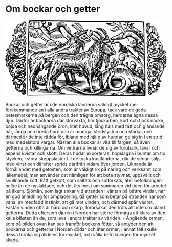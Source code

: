 # Om bockar och getter

![](../../osv/book-17/chapter-23.svg)

Bockar och getter är i de nordiska länderna väldigt mycket mer förekommande än i alla andra trakter av Europa, tack vare de goda betesmarkerna på bergen och den trägna omsorg, herdarna ägna dessa djur. Därför är bockarna där storväxta, har tjocka ben, kort och tjock nacke, böjda och nedhängande öron, litet huvud, lång hals med tätt och glänsande hår, långa och breda horn och är modiga, stridslystna och starka, och därmed är de inte rädda för, ibland med hjälp av hundar, ge sig in i en strid med medelstora vargar. Nästan alla bockar är vita till färgen, så även getterna och killingarna. Om vintrarna livnär de sig av furubark, lavar och aspens kvistar och skott. Deras hudar exporteras, hopslagna i buntar om tio stycken, i stora skeppslaster till de tyska kustländerna, där de sedan säljs med vinst och därefter sprids därifrån vidare över jorden. Liknande är förhållandet med getosten, som är väldigt rik på näring och verksamt som läkemedel; man använder det nämligen för att bota styvnat, uppsvällt och svullnande kött. Rått getkött, som saltats och soltorkats, äter befolkningen hellre än de nyslaktade, och det äts mest om sommaren vid tiden för arbetet på åkern. Sjömän, som lagt ankar vid stranden i väntan på bättre vindar, har en god anledning för omplacering, då getter som betar på stranden har som vana, av medfödd instinkt, att gå mot vinden, och därmed spår vädret. Fastän vinden ofta är hård och skarp, förorsakar den trots allt inte oro bland getterna. Detta eftersom djuren i Norden har större förmåga att klara av den kalla blåsten än de, som leva i andra trakter av världen. - Angående ormen, som på bilden ovan kan ses framför bockens fötter, så antyder den att bockarna och getterna i Norden dödar och äter ormar; i annat fall skulle dessa föröka sig alldeles för mycket, och vålla befolkningen för mycket skada.
